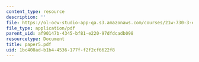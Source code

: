 ```yaml
---
content_type: resource
description: ''
file: https://ol-ocw-studio-app-qa.s3.amazonaws.com/courses/21w-730-3-expository-writing-autobiography-theory-and-practice-spring-2001/1bc408adb1b44536177ff2f2cf6622f8_paper5.pdf
file_type: application/pdf
parent_uid: af90147b-4345-bf81-e220-97dfdcadb098
resourcetype: Document
title: paper5.pdf
uid: 1bc408ad-b1b4-4536-177f-f2f2cf6622f8
---
```

